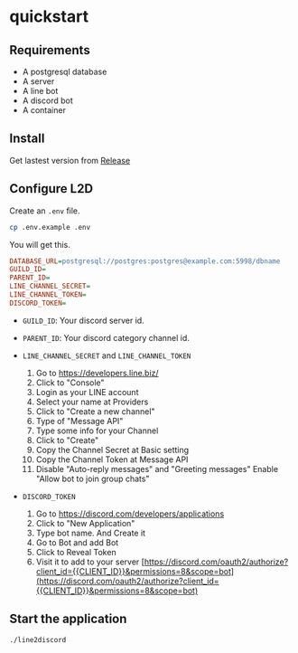 # quickstart

## Requirements

-   A postgresql database
-   A server
-   A line bot
-   A discord bot
-   A container

## Install

Get lastest version from [Release](https://github.com/zhixuan2333/line2discord/releases/latest)

## Configure L2D

Create an `.env` file.

```sh
cp .env.example .env
```

You will get this.

```ini
DATABASE_URL=postgresql://postgres:postgres@example.com:5998/dbname
GUILD_ID=
PARENT_ID=
LINE_CHANNEL_SECRET=
LINE_CHANNEL_TOKEN=
DISCORD_TOKEN=
```

-   `GUILD_ID`: Your discord server id.
-   `PARENT_ID`: Your discord category channel id.
-   `LINE_CHANNEL_SECRET` and `LINE_CHANNEL_TOKEN`

    1. Go to https://developers.line.biz/
    2. Click to "Console"
    3. Login as your LINE account
    4. Select your name at Providers
    5. Click to "Create a new channel"
    6. Type of "Message API"
    7. Type some info for your Channel
    8. Click to "Create"
    9. Copy the Channel Secret at Basic setting
    10. Copy the Channel Token at Message API
    11. Disable "Auto-reply messages" and "Greeting messages" Enable "Allow bot to join group chats"

-   `DISCORD_TOKEN`

    1. Go to https://discord.com/developers/applications
    2. Click to "New Application"
    3. Type bot name. And Create it
    4. Go to Bot and add Bot
    5. Click to Reveal Token
    6. Visit it to add to your server
       [https://discord.com/oauth2/authorize?client_id={{CLIENT_ID}}&permissions=8&scope=bot](https://discord.com/oauth2/authorize?client_id={{CLIENT_ID}}&permissions=8&scope=bot)

## Start the application

```
./line2discord
```

<!-- 
## Hosting


1. Go to https://discord.com/developers/applications
2. Click to "New Application"
3. Type bot name. And Create it
4. Go to Bot and add Bot
5. Click to Reveal Token
6. Visit it to add to your server
   [https://discord.com/oauth2/authorize?client_id={{CLIENT_ID}}&permissions=8&scope=bot](https://discord.com/oauth2/authorize?client_id={{CLIENT_ID}}&permissions=8&scope=bot)
